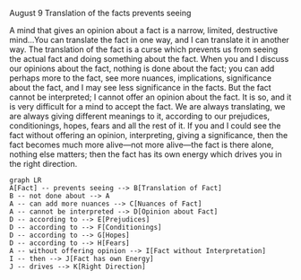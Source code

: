 August 9
Translation of the facts prevents seeing

A mind that gives an opinion about a fact is a narrow, limited, destructive mind...You can translate the fact in one way, and I can translate it in another way. The translation of the fact is a curse which prevents us from seeing the actual fact and doing something about the fact. When you and I discuss our opinions about the fact, nothing is done about the fact; you can add perhaps more to the fact, see more nuances, implications, significance about the fact, and I may see less significance in the facts. But the fact cannot be interpreted; I cannot offer an opinion about the fact. It is so, and it is very difficult for a mind to accept the fact. We are always translating, we are always giving different meanings to it, according to our prejudices, conditionings, hopes, fears and all the rest of it. If you and I could see the fact without offering an opinion, interpreting, giving a significance, then the fact becomes much more alive—not more alive—the fact is there alone, nothing else matters; then the fact has its own energy which drives you in the right direction.

```mermaid
graph LR
A[Fact] -- prevents seeing --> B[Translation of Fact]
B -- not done about --> A
A -- can add more nuances --> C[Nuances of Fact]
A -- cannot be interpreted --> D[Opinion about Fact]
D -- according to --> E[Prejudices]
D -- according to --> F[Conditionings]
D -- according to --> G[Hopes]
D -- according to --> H[Fears]
A -- without offering opinion --> I[Fact without Interpretation]
I -- then --> J[Fact has own Energy]
J -- drives --> K[Right Direction]
```
